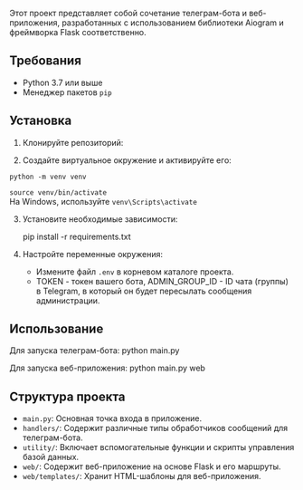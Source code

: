 Этот проект представляет собой сочетание телеграм-бота и веб-приложения, разработанных с использованием библиотеки Aiogram и фреймворка Flask соответственно.

## Требования

- Python 3.7 или выше
- Менеджер пакетов `pip`

## Установка

1. Клонируйте репозиторий:

2. Создайте виртуальное окружение и активируйте его:

<code>python -m venv venv</code>

<code>source venv/bin/activate</code>  
На Windows, используйте <code>venv\Scripts\activate</code>

3. Установите необходимые зависимости:

   pip install -r requirements.txt

4. Настройте переменные окружения:

   - Измените файл `.env` в корневом каталоге проекта.
   - TOKEN - токен вашего бота, ADMIN_GROUP_ID - ID чата (группы) в Telegram, в который он будет пересылать сообщения администрации.

## Использование

Для запуска телеграм-бота:
python main.py

Для запуска веб-приложения:
python main.py web

## Структура проекта

- `main.py`: Основная точка входа в приложение.
- `handlers/`: Содержит различные типы обработчиков сообщений для телеграм-бота.
- `utility/`: Включает вспомогательные функции и скрипты управления базой данных.
- `web/`: Содержит веб-приложение на основе Flask и его маршруты.
- `web/templates/`: Хранит HTML-шаблоны для веб-приложения.
